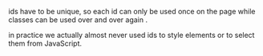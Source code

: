
ids have to be unique,
so each id can only be used once on the page while classes can be used over and over again .

in practice we actually almost never used ids  to style elements or to select them from JavaScript.